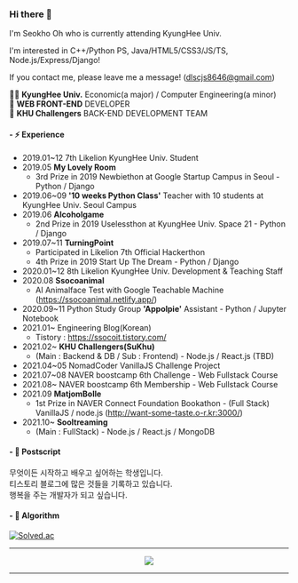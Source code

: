 ### Hi there 👋

<!--
**alittlekitten/alittlekitten** is a ✨ _special_ ✨ repository because its `README.md` (this file) appears on your GitHub profile.

Here are some ideas to get you started:

- 🔭 I’m currently working on ...
- 🌱 I’m currently learning ...
- 👯 I’m looking to collaborate on ...
- 🤔 I’m looking for help with ...
- 💬 Ask me about ...
- 📫 How to reach me: ...
- 😄 Pronouns: ...
- ⚡ Fun fact: ...
-->

I'm Seokho Oh who is currently attending KyungHee Univ.

I'm interested in C++/Python PS, Java/HTML5/CSS3/JS/TS, Node.js/Express/Django!

If you contact me, please leave me a message! (dlscjs8646@gmail.com)

👨‍🎓 <b>KyungHee Univ.</b> Economic(a major) / Computer Engineering(a minor)<br>
🌱 <b>WEB FRONT-END</b> DEVELOPER<br>
📝 <b>KHU Challengers</b> BACK-END DEVELOPMENT TEAM<br>

#### - ⚡ Experience

- 2019.01~12 7th Likelion KyungHee Univ. Student
- 2019.05 **My Lovely Room**
  - 3rd Prize in 2019 Newbiethon at Google Startup Campus in Seoul - Python / Django
- 2019.06~09 **'10 weeks Python Class'** Teacher with 10 students at KyungHee Univ. Seoul Campus
- 2019.06 **Alcoholgame**
  - 2nd Prize in 2019 Uselessthon at KyungHee Univ. Space 21 - Python / Django
- 2019.07~11 **TurningPoint**
  - Participated in Likelion 7th Official Hackerthon
  - 4th Prize in 2019 Start Up The Dream - Python / Django
- 2020.01~12 8th Likelion KyungHee Univ. Development & Teaching Staff
- 2020.08 **Ssocoanimal**
  - AI Animalface Test with Google Teachable Machine (https://ssocoanimal.netlify.app/)
- 2020.09~11 Python Study Group **'Appolpie'** Assistant - Python / Jupyter Notebook
- 2021.01~ Engineering Blog(Korean)
  - Tistory : https://ssocoit.tistory.com/
- 2021.02~ **KHU Challengers(SuKhu)**
  - (Main : Backend & DB / Sub : Frontend) - Node.js / React.js (TBD)
- 2021.04~05 NomadCoder VanillaJS Challenge Project
- 2021.07~08 NAVER boostcamp 6th Challenge - Web Fullstack Course
- 2021.08~ NAVER boostcamp 6th Membership - Web Fullstack Course
- 2021.09 **MatjomBolle**
  - 1st Prize in NAVER Connect Foundation Bookathon - (Full Stack) VanillaJS / node.js (http://want-some-taste.o-r.kr:3000/)
- 2021.10~ **Sooltreaming**
  - (Main : FullStack) - Node.js / React.js / MongoDB

#### - 🏹 Postscript

무엇이든 시작하고 배우고 싶어하는 학생입니다.<br>
티스토리 블로그에 많은 것들을 기록하고 있습니다.<br>
행복을 주는 개발자가 되고 싶습니다.<br>

#### - 🥜 Algorithm

[![Solved.ac](http://mazassumnida.wtf/api/v2/generate_badge?boj=evade)](https://solved.ac/evade)

<hr />
<div align="center">
  <a href="https://hits.seeyoufarm.com"><img src="https://hits.seeyoufarm.com/api/count/incr/badge.svg?url=https%3A%2F%2Fgithub.com%2Falittlekitten&count_bg=%2353A27B&title_bg=%23555555&icon=&icon_color=%23E7E7E7&title=Hits&edge_flat=false"/></a>
</div>
<hr />

